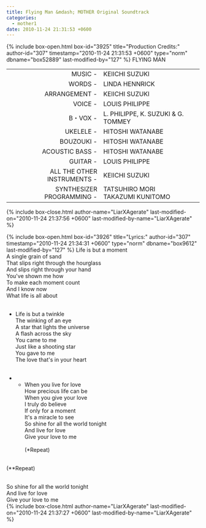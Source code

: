 ```yaml
---
title: Flying Man &mdash; MOTHER Original Soundtrack
categories:
  - mother1
date: 2010-11-24 21:31:53 +0600
---
```

{% include box-open.html box-id="3925" title="Production Credits:" author-id="307" timestamp="2010-11-24 21:31:53 +0600" type="norm" dbname="box52889" last-modified-by="127" %}
FLYING MAN

<table>
<tr>
<td align="right">MUSIC -</td>
<td>KEIICHI SUZUKI</td>
</tr>
<tr>
<td align="right">WORDS -</td>
<td>LINDA HENNRICK</td>
</tr>
<tr>
<td align="right">ARRANGEMENT -</td>
<td>KEIICHI SUZUKI</td>
</tr>
<tr>
<td align="right">VOICE -</td>
<td>LOUIS PHILIPPE</td>
</tr>
<tr>
<td align="right">B・VOX -</td>
<td>L. PHILIPPE, K. SUZUKI & G. TOMMEY</td>
</tr>
<tr>
<td align="right">UKELELE -</td>
<td>HITOSHI WATANABE</td>
</tr>
<tr>
<td align="right">BOUZOUKI -</td>
<td>HITOSHI WATANABE</td>
</tr>
<tr>
<td align="right">ACOUSTIC BASS -</td>
<td>HITOSHI WATANABE</td>
</tr>
<tr>
<td align="right">GUITAR -</td>
<td>LOUIS PHILIPPE</td>
</tr>
<tr>
<td align="right">ALL THE OTHER INSTRUMENTS -</td>
<td>KEIICHI SUZUKI</td>
</tr>
<tr>
<td align="right">SYNTHESIZER PROGRAMMING -</td>
<td>TATSUHIRO MORI <br />
TAKAZUMI KUNITOMO</td>
</tr>
</table>
{% include box-close.html author-name="LiarXAgerate" last-modified-on="2010-11-24 21:37:56 +0600" last-modified-by-name="LiarXAgerate" %}

{% include box-open.html box-id="3926" title="Lyrics:" author-id="307" timestamp="2010-11-24 21:34:31 +0600" type="norm" dbname="box9612" last-modified-by="127" %}
Life is but a moment<br />
A single grain of sand<br />
That slips right through the hourglass<br />
And slips right through your hand<br />
You've shown me how<br />
To make each moment count<br />
And I know now<br />
What life is all about<br /><br />

* Life is but a twinkle<br />
The winking of an eye<br />
A star that lights the universe<br />
A flash across the sky<br />
You came to me<br />
Just like a shooting star<br />
You gave to me<br />
The love that's in your heart<br /><br />

* * When you live for love<br />
How precious life can be<br />
When you give your love<br />
I truly do believe<br />
If only for a moment<br />
It's a miracle to see<br />
So shine for all the world tonight<br />
And live for love<br />
Give your love to me<br /><br />
(*Repeat)<br /><br />

(**Repeat)<br /><br />

So shine for all the world tonight<br />
And live for love<br />
Give your love to me<br />
{% include box-close.html author-name="LiarXAgerate" last-modified-on="2010-11-24 21:37:27 +0600" last-modified-by-name="LiarXAgerate" %}
